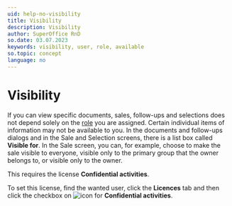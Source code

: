 ```yaml
---
uid: help-no-visibility
title: Visibility
description: Visibility
author: SuperOffice RnD
so.date: 03.07.2023
keywords: visibility, user, role, available
so.topic: concept
language: no
---
```


# Visibility

If you can view specific documents, sales, follow-ups and selections does not depend solely on the [role][1] you are assigned. Certain individual items of information may not be available to you. In the documents and follow-ups dialogs and in the Sale and Selection screens, there is a list box called **Visible for**. In the Sale screen, you can, for example, choose to make the sale visible to everyone, visible only to the primary group that the owner belongs to, or visible only to the owner.

This requires the license **Confidential activities**.

To set this license, find the wanted user, click the **Licences** tab and then click the checkbox on ![icon][img1] for **Confidential activities**.

<!-- Referenced links -->
[1]: role/index.md

<!-- Referenced images -->
[img1]: ../../../../media/icons/btn-selected.png

